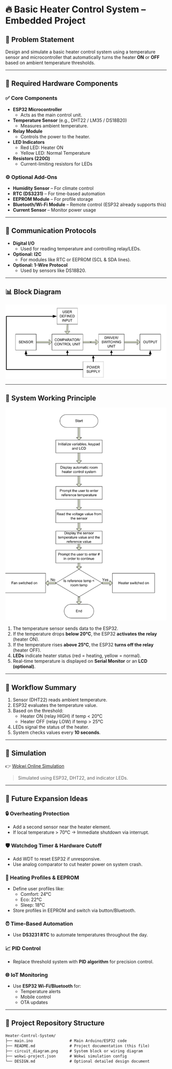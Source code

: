 # 🔥 Basic Heater Control System – Embedded Project

## 📌 Problem Statement

Design and simulate a basic heater control system using a temperature sensor and microcontroller that automatically turns the heater **ON** or **OFF** based on ambient temperature thresholds.

---

## 🧰 Required Hardware Components

### ✅ Core Components

- **ESP32 Microcontroller**
  - Acts as the main control unit.
- **Temperature Sensor** (e.g., DHT22 / LM35 / DS18B20)
  - Measures ambient temperature.
- **Relay Module**
  - Controls the power to the heater.
- **LED Indicators**
  - Red LED: Heater ON  
  - Yellow LED: Normal Temperature
- **Resistors (220Ω)**
  - Current-limiting resistors for LEDs

### ⚙️ Optional Add-Ons

- **Humidity Sensor** – For climate control
- **RTC (DS3231)** – For time-based automation
- **EEPROM Module** – For profile storage
- **Bluetooth/Wi-Fi Module** – Remote control (ESP32 already supports this)
- **Current Sensor** – Monitor power usage

---

## 🔗 Communication Protocols

- **Digital I/O**
  - Used for reading temperature and controlling relay/LEDs.
- **Optional: I2C**
  - For modules like RTC or EEPROM (SCL & SDA lines).
- **Optional: 1-Wire Protocol**
  - Used by sensors like DS18B20.

---

## 📊 Block Diagram

![Block Diagram](./Block_Diagram.png)




---

## 🧠 System Working Principle
![Flow Chart Diagram](./circuit_diagram.png)

1. The temperature sensor sends data to the ESP32.
2. If the temperature drops **below 20°C**, the ESP32 **activates the relay** (heater ON).
3. If the temperature rises **above 25°C**, the ESP32 **turns off the relay** (heater OFF).
4. **LEDs** indicate heater status (red = heating, yellow = normal).
5. Real-time temperature is displayed on **Serial Monitor** or an **LCD (optional)**.

---

## 🔁 Workflow Summary

1. Sensor (DHT22) reads ambient temperature.
2. ESP32 evaluates the temperature value.
3. Based on the threshold:
   - Heater ON (relay HIGH) if temp < 20°C
   - Heater OFF (relay LOW) if temp > 25°C
4. LEDs signal the status of the heater.
5. System checks values every **10 seconds**.

---

## 🧪 Simulation

👉 [Wokwi Online Simulation](https://wokwi.com/projects/430561204477806593)  
> Simulated using ESP32, DHT22, and indicator LEDs.

---

## 🚀 Future Expansion Ideas

### 🔒 Overheating Protection
- Add a second sensor near the heater element.
- If local temperature > 70°C → Immediate shutdown via interrupt.

### 🛡️ Watchdog Timer & Hardware Cutoff
- Add WDT to reset ESP32 if unresponsive.
- Use analog comparator to cut heater power on system crash.

### 🧠 Heating Profiles & EEPROM
- Define user profiles like:
  - Comfort: 24°C
  - Eco: 22°C
  - Sleep: 18°C
- Store profiles in EEPROM and switch via button/Bluetooth.

### ⏰ Time-Based Automation
- Use **DS3231 RTC** to automate temperatures throughout the day.

### 📈 PID Control
- Replace threshold system with **PID algorithm** for precision control.

### 🌐 IoT Monitoring
- Use **ESP32 Wi-Fi/Bluetooth** for:
  - Temperature alerts
  - Mobile control
  - OTA updates

---

## 📁 Project Repository Structure

```plaintext
Heater-Control-System/
├── main.ino                # Main Arduino/ESP32 code
├── README.md               # Project documentation (this file)
├── circuit_diagram.png     # System block or wiring diagram
├── wokwi-project.json      # Wokwi simulation config
└── DESIGN.md               # Optional detailed design document
